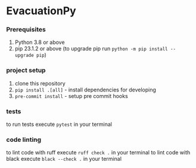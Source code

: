 # EvacuationPy

### Prerequisites
1. Python 3.8 or above
2. pip 23.1.2 or above (to upgrade pip run `python -m pip install --upgrade pip`)

### project setup
1. clone this repository
2. `pip install .[all]` - install dependencies for developing
3. `pre-commit install` - setup pre commit hooks

### tests
to run tests execute `pytest` in your terminal

### code linting
to lint code with ruff execute `ruff check .` in your terminal
to lint code with black execute `black --check .` in your terminal

